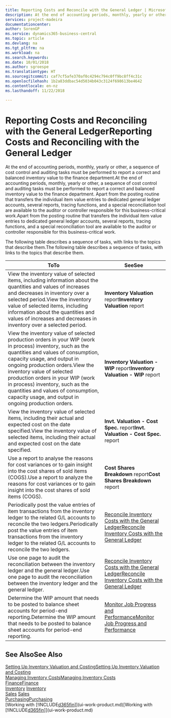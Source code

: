 ```yaml
---
title: Reporting Costs and Reconcile with the General Ledger | Microsoft Docs
description: At the end of accounting periods, monthly, yearly or other, a sequence of cost control and auditing tasks must be performed to report a correct and balanced inventory value to the finance department. Apart from the posting routine that transfers the individual item value entries to dedicated general ledger accounts, several reports, tracing functions, and a special reconciliation tool are available to the auditor or controller responsible for this business-critical work.
services: project-madeira
documentationcenter: 
author: SorenGP
ms.service: dynamics365-business-central
ms.topic: article
ms.devlang: na
ms.tgt_pltfrm: na
ms.workload: na
ms.search.keywords: 
ms.date: 10/01/2018
ms.author: sgroespe
ms.translationtype: HT
ms.sourcegitcommit: caf7cf5afe370af0c4294c794c0ff9bc8ff4c31c
ms.openlocfilehash: 1b2a83ddbac54d5034b043c3124f698613be4642
ms.contentlocale: en-nz
ms.lasthandoff: 11/22/2018

---
```

# <a name="reporting-costs-and-reconciling-with-the-general-ledger"></a><span data-ttu-id="668ff-104">Reporting Costs and Reconciling with the General Ledger</span><span class="sxs-lookup"><span data-stu-id="668ff-104">Reporting Costs and Reconciling with the General Ledger</span></span>
<span data-ttu-id="668ff-105">At the end of accounting periods, monthly, yearly or other, a sequence of cost control and auditing tasks must be performed to report a correct and balanced inventory value to the finance department.</span><span class="sxs-lookup"><span data-stu-id="668ff-105">At the end of accounting periods, monthly, yearly or other, a sequence of cost control and auditing tasks must be performed to report a correct and balanced inventory value to the finance department.</span></span> <span data-ttu-id="668ff-106">Apart from the posting routine that transfers the individual item value entries to dedicated general ledger accounts, several reports, tracing functions, and a special reconciliation tool are available to the auditor or controller responsible for this business-critical work.</span><span class="sxs-lookup"><span data-stu-id="668ff-106">Apart from the posting routine that transfers the individual item value entries to dedicated general ledger accounts, several reports, tracing functions, and a special reconciliation tool are available to the auditor or controller responsible for this business-critical work.</span></span>  

 <span data-ttu-id="668ff-107">The following table describes a sequence of tasks, with links to the topics that describe them.</span><span class="sxs-lookup"><span data-stu-id="668ff-107">The following table describes a sequence of tasks, with links to the topics that describe them.</span></span>   

|<span data-ttu-id="668ff-108">**To**</span><span class="sxs-lookup"><span data-stu-id="668ff-108">**To**</span></span>|<span data-ttu-id="668ff-109">**See**</span><span class="sxs-lookup"><span data-stu-id="668ff-109">**See**</span></span>|  
|------------|-------------|  
|<span data-ttu-id="668ff-110">View the inventory value of selected items, including information about the quantities and values of increases and decreases in inventory over a selected period.</span><span class="sxs-lookup"><span data-stu-id="668ff-110">View the inventory value of selected items, including information about the quantities and values of increases and decreases in inventory over a selected period.</span></span>|<span data-ttu-id="668ff-111">**Inventory Valuation** report</span><span class="sxs-lookup"><span data-stu-id="668ff-111">**Inventory Valuation** report</span></span>|  
|<span data-ttu-id="668ff-112">View the inventory value of selected production orders in your WIP (work in process) inventory, such as the quantities and values of consumption, capacity usage, and output in ongoing production orders.</span><span class="sxs-lookup"><span data-stu-id="668ff-112">View the inventory value of selected production orders in your WIP (work in process) inventory, such as the quantities and values of consumption, capacity usage, and output in ongoing production orders.</span></span>|<span data-ttu-id="668ff-113">**Inventory Valuation - WIP** report</span><span class="sxs-lookup"><span data-stu-id="668ff-113">**Inventory Valuation - WIP** report</span></span>|  
|<span data-ttu-id="668ff-114">View the inventory value of selected items, including their actual and expected cost on the date specified.</span><span class="sxs-lookup"><span data-stu-id="668ff-114">View the inventory value of selected items, including their actual and expected cost on the date specified.</span></span>|<span data-ttu-id="668ff-115">**Invt. Valuation - Cost Spec.** report</span><span class="sxs-lookup"><span data-stu-id="668ff-115">**Invt. Valuation - Cost Spec.** report</span></span>|  
|<span data-ttu-id="668ff-116">Use a report to analyse the reasons for cost variances or to gain insight into the cost shares of sold items (COGS).</span><span class="sxs-lookup"><span data-stu-id="668ff-116">Use a report to analyze the reasons for cost variances or to gain insight into the cost shares of sold items (COGS).</span></span>|<span data-ttu-id="668ff-117">**Cost Shares Breakdown** report</span><span class="sxs-lookup"><span data-stu-id="668ff-117">**Cost Shares Breakdown** report</span></span>|  
|<span data-ttu-id="668ff-118">Periodically post the value entries of item transactions from the inventory ledger to the related G/L accounts to reconcile the two ledgers.</span><span class="sxs-lookup"><span data-stu-id="668ff-118">Periodically post the value entries of item transactions from the inventory ledger to the related G/L accounts to reconcile the two ledgers.</span></span>|[<span data-ttu-id="668ff-119">Reconcile Inventory Costs with the General Ledger</span><span class="sxs-lookup"><span data-stu-id="668ff-119">Reconcile Inventory Costs with the General Ledger</span></span>](finance-how-to-post-inventory-costs-to-the-general-ledger.md)|  
|<span data-ttu-id="668ff-120">Use one page to audit the reconciliation between the inventory ledger and the general ledger.</span><span class="sxs-lookup"><span data-stu-id="668ff-120">Use one page to audit the reconciliation between the inventory ledger and the general ledger.</span></span>|[<span data-ttu-id="668ff-121">Reconcile Inventory Costs with the General Ledger</span><span class="sxs-lookup"><span data-stu-id="668ff-121">Reconcile Inventory Costs with the General Ledger</span></span>](finance-how-to-post-inventory-costs-to-the-general-ledger.md)|  
|<span data-ttu-id="668ff-122">Determine the WIP amount that needs to be posted to balance sheet accounts for period-end reporting.</span><span class="sxs-lookup"><span data-stu-id="668ff-122">Determine the WIP amount that needs to be posted to balance sheet accounts for period-end reporting.</span></span>|[<span data-ttu-id="668ff-123">Monitor Job Progress and Performance</span><span class="sxs-lookup"><span data-stu-id="668ff-123">Monitor Job Progress and Performance</span></span>](projects-how-monitor-progress-performance.md)|

## <a name="see-also"></a><span data-ttu-id="668ff-124">See Also</span><span class="sxs-lookup"><span data-stu-id="668ff-124">See Also</span></span>  
[<span data-ttu-id="668ff-125">Setting Up Inventory Valuation and Costing</span><span class="sxs-lookup"><span data-stu-id="668ff-125">Setting Up Inventory Valuation and Costing</span></span>](finance-set-up-inventory-valuation-and-costing.md)  
[<span data-ttu-id="668ff-126">Managing Inventory Costs</span><span class="sxs-lookup"><span data-stu-id="668ff-126">Managing Inventory Costs</span></span>](finance-manage-inventory-costs.md)  
[<span data-ttu-id="668ff-127">Finance</span><span class="sxs-lookup"><span data-stu-id="668ff-127">Finance</span></span>](finance.md)  
<span data-ttu-id="668ff-128">[Inventory](inventory-manage-inventory.md) </span><span class="sxs-lookup"><span data-stu-id="668ff-128">[Inventory](inventory-manage-inventory.md) </span></span>  
<span data-ttu-id="668ff-129">[Sales](sales-manage-sales.md) </span><span class="sxs-lookup"><span data-stu-id="668ff-129">[Sales](sales-manage-sales.md) </span></span>  
[<span data-ttu-id="668ff-130">Purchasing</span><span class="sxs-lookup"><span data-stu-id="668ff-130">Purchasing</span></span>](purchasing-manage-purchasing.md)  
<span data-ttu-id="668ff-131">[Working with [!INCLUDE[d365fin](includes/d365fin_md.md)]](ui-work-product.md)</span><span class="sxs-lookup"><span data-stu-id="668ff-131">[Working with [!INCLUDE[d365fin](includes/d365fin_md.md)]](ui-work-product.md)</span></span>


